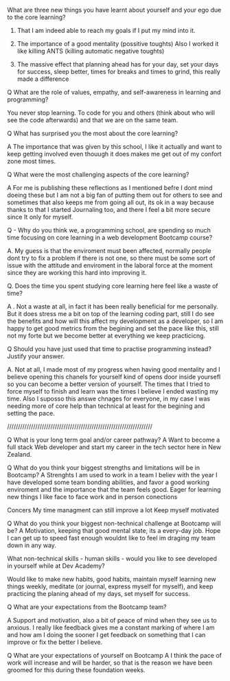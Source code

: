 What are three new things you have learnt about yourself and your ego due to the core learning?
1. That I am indeed able to reach my goals if I put my mind into it.

2. The importance of a good mentality (possitive toughts) 
Also I worked it like killing ANTS (killing automatic negative toughts)

3. The massive effect that planning ahead has for your day, set your days for success, sleep better, times for breaks and times to grind, this really made a difference

Q What are the role of values, empathy, and self-awareness in learning and programming?

You never stop learning.
To code for you and others (think about who will see the code afterwards)
and that we are on the same team.

Q What has surprised you the most about the core learning?

A
The importance that was given by this school, I like it actually and want to keep getting involved even thouugh it does makes me  get out of my confort zone most times.

Q What were the most challenging aspects of the core learning?

A For me is publishing these reflections as I mentioned befre I dont mind doeing these but I am not a big fan of putting them out for others to see and sometimes that also keeps me from going all out, its ok in a way because thanks to that I started Journaling too, and there I feel a bit more secure since It only for myself.

Q - Why do you think we, a programming school, are spending so much time focusing on core learning in a web development Bootcamp course?

A.
My guess is that the enviroment must been affected, normally people dont try to fix a problem if there is not one, so there must be some sort of issue with the attitude and enviroment in the laboral force at the moment since they are working this hard into improving it.

Q. Does the time you spent studying core learning here feel like a waste of time?

A . Not a waste at all, in fact it has been really beneficial for me personally.
But it does stress me a bit on top of the learning coding part, still I do see the benefits and how will this affect my development as a developer, so I am happy to get good metrics from the begining and set the pace like this, still not my forte but we become better at everything we keep practicicng.


Q Should you have just used that time to practise programming instead? Justify your answer.

A. Not at all, I made most of my progress when having good mentality and I believe opening this chanels for yourself kind of opens door inside yoursefl so you can become a better version of yourself.
The times that I tried to force myself to finish and learn was the times I believe I ended wasting my time.
Also I suposso this answe chnages for everyone, in my case I was needing more of core help than technical at least for the begining and setting the pace.


///////////////////////////////////////////////////////////////////

Q What is your long term goal and/or career pathway?
A
Want to become a full stack Web developer and start my career in the tech sector here in New Zealand.

Q What do you think your biggest strengths and limitations will be in Bootcamp?
A 
Strenghts
  I am used to work in a team
  I believ with the year I have developed some team bonding abilities, and favor a good working enviroment and the importance that the team feels good.
  Eager for learning new things
  I like face to face work and in person conections

Concers
  My time managment can still improve a lot
  Keep myself motivated

Q What do you think your biggest non-technical challenge at Bootcamp will be?
A
Motivation, keeping that good mental state, its a every-day job.
Hope I can get up to speed fast enough wouldnt like to feel im draging my team down in any way.

What non-technical skills - human skills - would you like to see developed in yourself while at Dev Academy?

Would like to make new habits, good habits, maintain myself learning new things weekly, meditate (or journal, express myself for myself), and keep practicing the planing ahead of my days, set myself for success.

Q What are your expectations from the Bootcamp team?

A 
Support and motivation, also a bit of peace of mind when they see us to anxious.
I really like feedback gives me a constant marking of where I am and how am I doing the sooner I get feedback on something that I can improve or fix the better I believe.

Q What are your expectations of yourself on Bootcamp
A I think the pace of work will increase and will be harder, so that is the reason we have been groomed for this during these foundation weeks.
